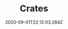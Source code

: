 ---
title: Crates
date: "2020-09-01T22:12:03.284Z"
description: Great crates   
mainTopic: false
published: true 
rank: "4"
type: "woodworking"
featured: ./imgs/featured.jpeg
---